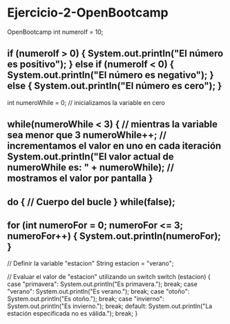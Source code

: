 # Ejercicio-2-OpenBootcamp
OpenBootcamp
int numeroIf = 10;

if (numeroIf > 0) {
    System.out.println("El número es positivo");
} else if (numeroIf < 0) {
    System.out.println("El número es negativo");
} else {
    System.out.println("El número es cero");
}
-----------------------------------------------------------------------------------
int numeroWhile = 0; // inicializamos la variable en cero

while(numeroWhile < 3) { // mientras la variable sea menor que 3
  numeroWhile++; // incrementamos el valor en uno en cada iteración
  System.out.println("El valor actual de numeroWhile es: " + numeroWhile); // mostramos el valor por pantalla
}
-----------------------------------------------------------------------------------
do {
  // Cuerpo del bucle
} while(false);
------------------------------------------------------------------------------------
for (int numeroFor = 0; numeroFor <= 3; numeroFor++) {
    System.out.println(numeroFor);
}
------------------------------------------------------------------------------------
// Definir la variable "estacion"
String estacion = "verano";

// Evaluar el valor de "estacion" utilizando un switch
switch (estacion) {
  case "primavera":
    System.out.println("Es primavera.");
    break;
  case "verano":
    System.out.println("Es verano.");
    break;
  case "otoño":
    System.out.println("Es otoño.");
    break;
  case "invierno":
    System.out.println("Es invierno.");
    break;
  default:
    System.out.println("La estación especificada no es válida.");
    break;
}
